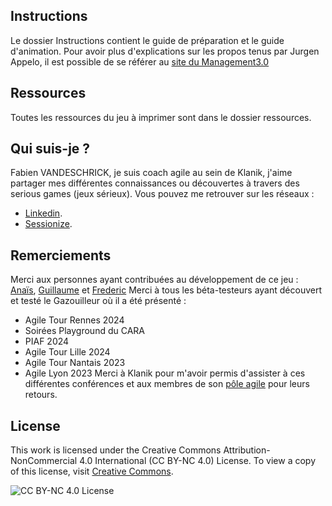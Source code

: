 ## Instructions

Le dossier Instructions contient le guide de préparation et le guide d'animation.
Pour avoir plus d'explications sur les propos tenus par Jurgen Appelo, il est possible de se référer au [site du Management3.0](https://management30.com/practice/change-management-game/)

## Ressources

Toutes les ressources du jeu à imprimer sont dans le dossier ressources.

## Qui suis-je ?

Fabien VANDESCHRICK, je suis coach agile au sein de Klanik, j'aime partager mes différentes connaissances ou découvertes à travers des serious games (jeux sérieux).
Vous pouvez me retrouver sur les réseaux :
* [Linkedin](https://www.linkedin.com/in/fabienvandeschrick/).
* [Sessionize](https://sessionize.com/fabien-vandeschrick/).

## Remerciements

Merci aux personnes ayant contribuées au développement de ce jeu : [Anaïs](https://www.linkedin.com/in/anaischanclu/), [Guillaume](https://www.linkedin.com/in/guillaume-raulet-427369138/) et [Frederic](https://www.linkedin.com/in/fredericandrepro/) 
Merci à tous les béta-testeurs ayant découvert et testé le Gazouilleur où il a été présenté :
* Agile Tour Rennes 2024
* Soirées Playground du CARA
* PIAF 2024
* Agile Tour Lille 2024
* Agile Tour Nantais 2023
* Agile Lyon 2023
Merci à Klanik pour m'avoir permis d'assister à ces différentes conférences et aux membres de son [pôle agile](https://www.linkedin.com/groups/8170142/) pour leurs retours.

## License

This work is licensed under the Creative Commons Attribution-NonCommercial 4.0 International (CC BY-NC 4.0) License. To view a copy of this license, visit [Creative Commons](https://creativecommons.org/licenses/by-nc/4.0/).

![CC BY-NC 4.0 License](https://licensebuttons.net/l/by-nc/4.0/88x31.png)
